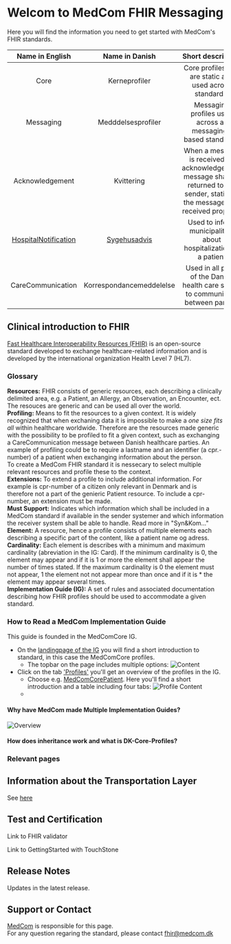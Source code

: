 # Welcom to MedCom FHIR Messaging

Here you will find the information you need to get started with MedCom's FHIR standards. 

| Name in English | Name in Danish |                            Short description                      |
|:---------------:|:--------------:|:-----------------------------------------------------------------:|
| Core | Kerneprofiler  | Core profiles that are static and used across standards.             |
| Messaging | Medddelsesprofiler | Messaging profiles used across all messaging-based standards.             |
| Acknowledgement | Kvittering  | When a message is received an acknowledgement message shall be returned to the sender, stating if the message was received properly.             |
| [HospitalNotification](https://tmsmedcom.github.io/GitHubPagesTest/) | [Sygehusadvis](https://tmsmedcom.github.io/GitHubPagesTest/) | Used to inform municipalities about hospitalization of a patient             |
| CareCommunication | Korrespondancemeddelelse | Used in all parts of the Danish health care sector to communicate between parties.             |

## Clinical introduction to FHIR
[Fast Healthcare Interoperability Resources (FHIR)](https://www.hl7.org/fhir/) is an open-source standard developed to exchange healthcare-related information and is developed by the international organization Health Level 7 (HL7). 

### Glossary
__Resources:__ FHIR consists of generic resources, each describing a clinically delimited area, e.g. a Patient, an Allergy, an Observation, an Encounter, ect. The resouces are generic and can be used all over the world.<br>
__Profiling:__ Means to fit the resources to a given context. It is widely recognized that when exchaning data it is impossible to make a _one size fits all_ within healthcare worldwide. Therefore are the resources made generic with the possibility to be profiled to fit a given context, such as exchanging a CareCommunication message between Danish healthcare parties. An example of profiling could be to require a lastname and an identifier (a cpr.-number) of a patient when exchanging information about the person.<br>
To create a MedCom FHIR standard it is nessecary to select multiple relevant resources and profile these to the context. <br>
__Extensions:__ To extend a profile to include additional information. For example is cpr-number of a citizen only relevant in Denmark and is therefore not a part of the genieric Patient resource. To include a cpr-number, an extension must be made. <br>
__Must Support:__ Indicates which information which shall be included in a MedCom standard if available in the sender systemer and which information the receiver system shall be able to handle. Read more in "Syn&Kom..."<br>
__Element:__ A resource, hence a profile consists of multiple elements each describing a specific part of the content, like a patient name og adress.  <br>
__Cardinality:__ Each element is describes with a minimum and maximum cardinality (abreviation in the IG: Card). If the minimum cardinality is 0, the element may appear and if it is 1 or more the element shall appear the number of times stated. If the maximum cardinality is 0 the element must not appear, 1 the element not not appear more than once and if it is * the element may appear several times. <br>
__Implementation Guide (IG):__ A set of rules and associated documentation describing how FHIR profiles should be used to accommodate a given standard. 

### How to Read a MedCom Implementation Guide
This guide is founded in the MedComCore IG. 

* On the [landingpage of the IG](https://build.fhir.org/ig/hl7dk/dk-medcom-core/) you will find a short introduction to standard, in this case the MedComCore profiles. 
    * The topbar on the page includes multiple options: 
    ![Content](/assets/images/IG-content.png)
* Click on the tab ['Profiles'](https://build.fhir.org/ig/hl7dk/dk-medcom-core/profiles.html) you'll get an overview of the profiles in the IG. 
    * Choose e.g. [MedComCorePatient](https://build.fhir.org/ig/hl7dk/dk-medcom-core/StructureDefinition-medcom-core-patient.html). Here you'll find a short introduction and a table including four tabs: 
    ![Profile Content](/assets/images/ProfileContent.png)
    * 

#### Why have MedCom made Multiple Implementation Guides?
![Overview](/assets/images/Overview-IGs.png)

#### How does inheritance work and what is DK-Core-Profiles? 

### Relevant pages

## Information about the Transportation Layer

See [here](/assets/documents/MedComs_FHIR-meddelelser_og_forsendelseskuvert.md)


## Test and Certification

Link to FHIR validator 

Link to GettingStarted with TouchStone 

## Release Notes

Updates in the latest release. 

## Support or Contact

[MedCom](https://www.medcom.dk/) is responsible for this page.  
For any question regaring the standard, please contact <fhir@medcom.dk>